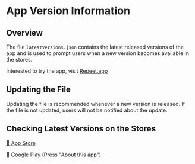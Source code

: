 # App Version Information

## Overview
The file `latestVersions.json` contains the latest released versions of the app and is used to prompt users when a new version becomes available in the stores.

Interested to try the app, visit [Repeet.app](https://repeet.app)


## Updating the File
Updating the file is recommended whenever a new version is released. If the file is not updated, users will not be notified about the update.

## Checking Latest Versions on the Stores
[🍏 App Store](https://apps.apple.com/dk/app/repeet-language-flashcards/id1617478999)

[🤖 Google Play](https://play.google.com/store/apps/details?id=app.talkingstone&hl=en_US) (Press "About this app")

